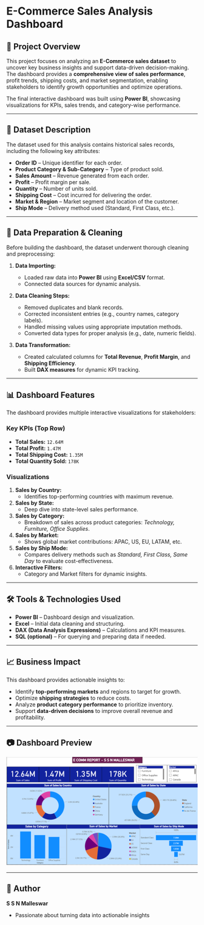 
# **E-Commerce Sales Analysis Dashboard**

## **📌 Project Overview**
This project focuses on analyzing an **E-Commerce sales dataset** to uncover key business insights and support data-driven decision-making.  
The dashboard provides a **comprehensive view of sales performance**, profit trends, shipping costs, and market segmentation, enabling stakeholders to identify growth opportunities and optimize operations.

The final interactive dashboard was built using **Power BI**, showcasing visualizations for KPIs, sales trends, and category-wise performance.

---

## **📂 Dataset Description**
The dataset used for this analysis contains historical sales records, including the following key attributes:
- **Order ID** – Unique identifier for each order.
- **Product Category & Sub-Category** – Type of product sold.
- **Sales Amount** – Revenue generated from each order.
- **Profit** – Profit margin per sale.
- **Quantity** – Number of units sold.
- **Shipping Cost** – Cost incurred for delivering the order.
- **Market & Region** – Market segment and location of the customer.
- **Ship Mode** – Delivery method used (Standard, First Class, etc.).

---

## **🧹 Data Preparation & Cleaning**
Before building the dashboard, the dataset underwent thorough cleaning and preprocessing:
1. **Data Importing:**  
   - Loaded raw data into **Power BI** using **Excel/CSV** format.
   - Connected data sources for dynamic analysis.

2. **Data Cleaning Steps:**
   - Removed duplicates and blank records.
   - Corrected inconsistent entries (e.g., country names, category labels).
   - Handled missing values using appropriate imputation methods.
   - Converted data types for proper analysis (e.g., date, numeric fields).

3. **Data Transformation:**
   - Created calculated columns for **Total Revenue**, **Profit Margin**, and **Shipping Efficiency**.
   - Built **DAX measures** for dynamic KPI tracking.

---

## **📊 Dashboard Features**
The dashboard provides multiple interactive visualizations for stakeholders:

### **Key KPIs (Top Row)**
- **Total Sales:** `12.64M`
- **Total Profit:** `1.47M`
- **Total Shipping Cost:** `1.35M`
- **Total Quantity Sold:** `178K`

### **Visualizations**
1. **Sales by Country:**  
   - Identifies top-performing countries with maximum revenue.
2. **Sales by State:**  
   - Deep dive into state-level sales performance.
3. **Sales by Category:**  
   - Breakdown of sales across product categories: *Technology, Furniture, Office Supplies*.
4. **Sales by Market:**  
   - Shows global market contributions: APAC, US, EU, LATAM, etc.
5. **Sales by Ship Mode:**  
   - Compares delivery methods such as *Standard, First Class, Same Day* to evaluate cost-effectiveness.
6. **Interactive Filters:**  
   - Category and Market filters for dynamic insights.

---

## **🛠 Tools & Technologies Used**
- **Power BI** – Dashboard design and visualization.
- **Excel** – Initial data cleaning and structuring.
- **DAX (Data Analysis Expressions)** – Calculations and KPI measures.
- **SQL (optional)** – For querying and preparing data if needed.

---

## **📈 Business Impact**
This dashboard provides actionable insights to:
- Identify **top-performing markets** and regions to target for growth.
- Optimize **shipping strategies** to reduce costs.
- Analyze **product category performance** to prioritize inventory.
- Support **data-driven decisions** to improve overall revenue and profitability.

---

## **📷 Dashboard Preview**
![Dashboard Preview](E-Commerce-Sales-Dashboard/images/Dashboard_Preview.png)


---

## **👤 Author**
**S S N Malleswar**  
* Passionate about turning data into actionable insights
